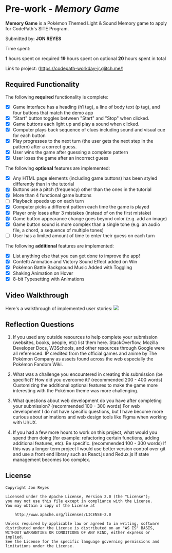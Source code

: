 # Pre-work - *Memory Game*

**Memory Game** is a Pokémon Themed Light & Sound Memory game to apply for CodePath's SITE Program. 

Submitted by: **JON REYES**

Time spent: 

**1** hours spent on required
**19** hours spent on optional 
**20** hours spent in total

Link to project: (https://codepath-workday-jr.glitch.me/)

## Required Functionality

The following **required** functionality is complete:

* [x] Game interface has a heading (h1 tag), a line of body text (p tag), and four buttons that match the demo app
* [x] "Start" button toggles between "Start" and "Stop" when clicked. 
* [x] Game buttons each light up and play a sound when clicked. 
* [x] Computer plays back sequence of clues including sound and visual cue for each button
* [x] Play progresses to the next turn (the user gets the next step in the pattern) after a correct guess. 
* [x] User wins the game after guessing a complete pattern
* [x] User loses the game after an incorrect guess

The following **optional** features are implemented:

* [x] Any HTML page elements (including game buttons) has been styled differently than in the tutorial
* [x] Buttons use a pitch (frequency) other than the ones in the tutorial
* [x] More than 4 functional game buttons
* [ ] Playback speeds up on each turn
* [x] Computer picks a different pattern each time the game is played
* [x] Player only loses after 3 mistakes (instead of on the first mistake)
* [x] Game button appearance change goes beyond color (e.g. add an image)
* [x] Game button sound is more complex than a single tone (e.g. an audio file, a chord, a sequence of multiple tones)
* [ ] User has a limited amount of time to enter their guess on each turn

The following **additional** features are implemented:

- [x] List anything else that you can get done to improve the app!
- [x] Confetti Animation and Victory Sound Effect added on Win
- [x] Pokémon Battle Background Music Added with Toggling
- [x] Shaking Animation on Hover
- [x] 8-bit Typesetting with Animations

## Video Walkthrough

Here's a walkthrough of implemented user stories:
![](your-link-here)


## Reflection Questions
1. If you used any outside resources to help complete your submission (websites, books, people, etc) list them here. 
StackOverflow, Mozilla Developer Docs, W3Schools, and other resources through Google were all referenced. 
IP credited from the official games and anime by The Pokémon Company as assets found across the web especially the Pokémon Fandom Wiki.

2. What was a challenge you encountered in creating this submission (be specific)? How did you overcome it? (recommended 200 - 400 words) 
Customizing the additional optional features to make the game more interesting with the Pokémon theme was more challenging.

3. What questions about web development do you have after completing your submission? (recommended 100 - 300 words) 
For web development I do not have specific questions, but I have become more curious about animations and web design tools like Figma when working with UI/UX.

4. If you had a few more hours to work on this project, what would you spend them doing (for example: refactoring certain functions, adding additional features, etc). Be specific. (recommended 100 - 300 words) 
If this was a longer term project I would use better version control over git and use a front end library such as React.js and Redux.js if state management becomes too complex.



## License

    Copyright Jon Reyes

    Licensed under the Apache License, Version 2.0 (the "License");
    you may not use this file except in compliance with the License.
    You may obtain a copy of the License at

        http://www.apache.org/licenses/LICENSE-2.0

    Unless required by applicable law or agreed to in writing, software
    distributed under the License is distributed on an "AS IS" BASIS,
    WITHOUT WARRANTIES OR CONDITIONS OF ANY KIND, either express or implied.
    See the License for the specific language governing permissions and
    limitations under the License.